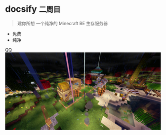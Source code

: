 # docsify <small>二周目</small>

> 建你所想
> 一个纯净的 Minecraft BE 生存服务器

- 免费
- 纯净

[QQ](https://jq.qq.com/?_wv=1027&k=5UqznJs)
![](_media/2/0.png)
